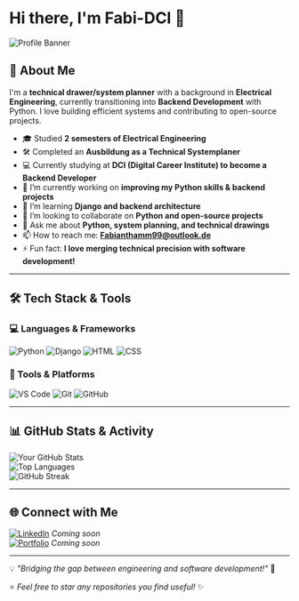 # Hi there, I'm Fabi-DCI 👋

![Profile Banner](https://ibb.co/MyS9bLXv)  

## 🚀 About Me
I'm a **technical drawer/system planner** with a background in **Electrical Engineering**, currently transitioning into **Backend Development** with Python. I love building efficient systems and contributing to open-source projects.  

- 🎓 Studied **2 semesters of Electrical Engineering**
- 🛠️ Completed an **Ausbildung as a Technical Systemplaner**
- 💻 Currently studying at **DCI (Digital Career Institute) to become a Backend Developer**
- 🔭 I’m currently working on **improving my Python skills & backend projects**
- 🌱 I’m learning **Django and backend architecture**
- 👯 I’m looking to collaborate on **Python and open-source projects**
- 💬 Ask me about **Python, system planning, and technical drawings**
- 📫 How to reach me: **Fabianthamm99@outlook.de**
- ⚡ Fun fact: **I love merging technical precision with software development!**

---

## 🛠️ Tech Stack & Tools

### 💻 Languages & Frameworks
![Python](https://img.shields.io/badge/-Python-3776AB?style=flat&logo=python&logoColor=white) 
![Django](https://img.shields.io/badge/-Django-092E20?style=flat&logo=django&logoColor=white)
![HTML](https://img.shields.io/badge/-HTML5-E34F26?style=flat&logo=html5&logoColor=white)
![CSS](https://img.shields.io/badge/-CSS3-1572B6?style=flat&logo=css3&logoColor=white)

### 🔧 Tools & Platforms
![VS Code](https://img.shields.io/badge/-VSCode-007ACC?style=flat&logo=visual-studio-code&logoColor=white)
![Git](https://img.shields.io/badge/-Git-F05032?style=flat&logo=git&logoColor=white)
![GitHub](https://img.shields.io/badge/-GitHub-181717?style=flat&logo=github&logoColor=white)

---

## 📊 GitHub Stats & Activity
![Your GitHub Stats](https://github-readme-stats.vercel.app/api?username=Fabi-DCI&show_icons=true&theme=radical)  
![Top Languages](https://github-readme-stats.vercel.app/api/top-langs/?username=Fabi-DCI&layout=compact&theme=radical)  
![GitHub Streak](https://github-readme-streak-stats.herokuapp.com/?user=Fabi-DCI&theme=radical)  

---

## 🌐 Connect with Me
[![LinkedIn](https://img.shields.io/badge/LinkedIn-0077B5?style=flat&logo=linkedin&logoColor=white)](#) *Coming soon*  
[![Portfolio](https://img.shields.io/badge/Portfolio-000?style=flat&logo=vercel&logoColor=white)](#) *Coming soon*  

---

💡 *"Bridging the gap between engineering and software development!"* 🚀

⭐️ *Feel free to star any repositories you find useful!* ✨
